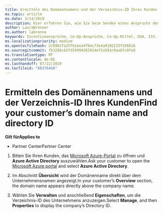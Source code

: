 ```yaml
---
title: Ermitteln des Domänennamens und der Verzeichnis-ID Ihres Kunden | Partner Center
ms.topic: article
ms.date: 3/14/2019
description: Hier erfahren Sie, wie Sie beim Senden eines Anspruchs den Domänennamen und die Verzeichnis-ID eines Kunden ermitteln.
author: LauraBrenner
ms.author: labrenne
keywords: Incentiveansprüche, Co-Op-Ansprüche, Co-Op-Mittel, OSA, ISV, Umsatzzuordnung, Domänenname, Verzeichnis-ID
ms.localizationpriority: medium
ms.openlocfilehash: 2c8982fa25fb1eea4f0ec73e4a9102215f356816
ms.sourcegitcommit: fb3266c62fd19994263914ef2a591c9aa07c0fe8
ms.translationtype: MT
ms.contentlocale: de-DE
ms.lasthandoff: 07/22/2019
ms.locfileid: "68376416"
---
```

# <a name="find-your-customers-domain-name-and-directory-id"></a><span data-ttu-id="7e01a-104">Ermitteln des Domänennamens und der Verzeichnis-ID Ihres Kunden</span><span class="sxs-lookup"><span data-stu-id="7e01a-104">Find your customer’s domain name and directory ID</span></span>

<span data-ttu-id="7e01a-105">**Gilt für**</span><span class="sxs-lookup"><span data-stu-id="7e01a-105">**Applies to**</span></span>

-  <span data-ttu-id="7e01a-106">Partner Center</span><span class="sxs-lookup"><span data-stu-id="7e01a-106">Partner Center</span></span>

1.  <span data-ttu-id="7e01a-107">Bitten Sie Ihren Kunden, das [Microsoft Azure-Portal](https://ms.portal.azure.com/#home) zu öffnen und **Azure Active Directory** auszuwählen.</span><span class="sxs-lookup"><span data-stu-id="7e01a-107">Ask your customer to open the [Microsoft Azure portal](https://ms.portal.azure.com/#home) and select **Azure Active Directory**.</span></span> 

2.  <span data-ttu-id="7e01a-108">Im Abschnitt **Übersicht** wird der Domänenname direkt über dem Unternehmensnamen angezeigt.</span><span class="sxs-lookup"><span data-stu-id="7e01a-108">In your customer’s **Overview** section, the domain name appears directly above the company name.</span></span>  

3.  <span data-ttu-id="7e01a-109">Wählen Sie **Verwalten** und anschließend **Eigenschaften**, um die Verzeichnis-ID des Unternehmens anzuzeigen.</span><span class="sxs-lookup"><span data-stu-id="7e01a-109">Select **Manage**, and then **Properties** to display the company’s Directory ID.</span></span>
